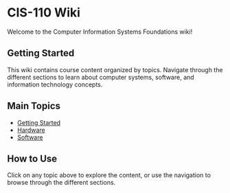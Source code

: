 # CIS-110 Wiki

Welcome to the Computer Information Systems Foundations wiki!

## Getting Started

This wiki contains course content organized by topics. Navigate through the different sections to learn about computer systems, software, and information technology concepts.

## Main Topics

- [Getting Started](/wiki/getting-started)
- [Hardware](/wiki/hardware)
- [Software](/wiki/software)

## How to Use

Click on any topic above to explore the content, or use the navigation to browse through the different sections.
